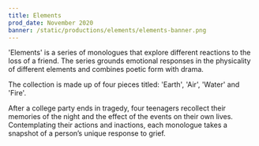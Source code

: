 ```yaml
---
title: Elements
prod_date: November 2020
banner: /static/productions/elements/elements-banner.png
---
```


'Elements' is a series of monologues that explore different reactions to the loss of a friend. The series grounds emotional responses in the physicality of different elements and combines poetic form with drama. 

The collection is made up of four pieces titled: 'Earth', 'Air', 'Water' and 'Fire'.

After a college party ends in tragedy, four teenagers recollect their memories of the night and the effect of the events on their own lives. Contemplating their actions and inactions, each monologue takes a snapshot of a person’s unique response to grief.